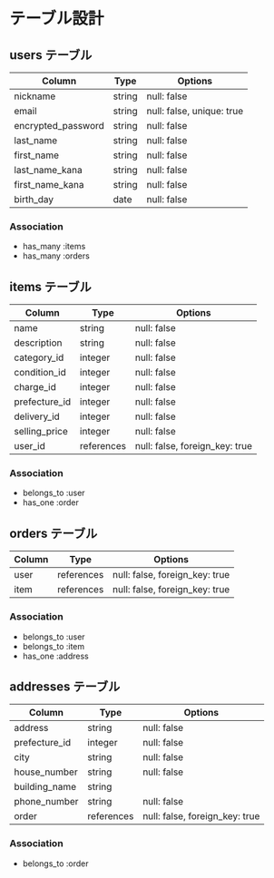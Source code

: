 # テーブル設計

## users テーブル

| Column               | Type    | Options     |
| -------------------- | ------- | ----------- |
| nickname             | string  | null: false |
| email                | string  | null: false, unique: true |
| encrypted_password   | string  | null: false |
| last_name            | string  | null: false |
| first_name           | string  | null: false |
| last_name_kana       | string  | null: false |
| first_name_kana      | string  | null: false |
| birth_day            | date    | null: false |


### Association

- has_many :items
- has_many :orders

## items テーブル

| Column           | Type       | Options     |
| ---------------  | ---------- | ----------- |
| name             | string     | null: false |
| description      | string     | null: false |
| category_id      | integer    | null: false |
| condition_id     | integer    | null: false |
| charge_id        | integer    | null: false |
| prefecture_id    | integer    | null: false |
| delivery_id      | integer    | null: false |
| selling_price    | integer    | null: false |
| user_id          | references | null: false, foreign_key: true |

### Association

- belongs_to :user
- has_one :order



## orders テーブル

| Column           | Type       | Options                        |
| ---------------- | ---------- | ------------------------------ |
| user             | references | null: false, foreign_key: true |
| item             | references | null: false, foreign_key: true |


### Association

- belongs_to :user
- belongs_to :item
- has_one :address



## addresses テーブル

| Column           | Type       | Options     |
| ---------------  | ---------- | ----------- |
| address          | string     | null: false |
| prefecture_id    | integer    | null: false |
| city             | string     | null: false |
| house_number     | string     | null: false |
| building_name    | string     |             |
| phone_number     | string     | null: false |
| order            | references | null: false, foreign_key: true |


### Association

- belongs_to :order
